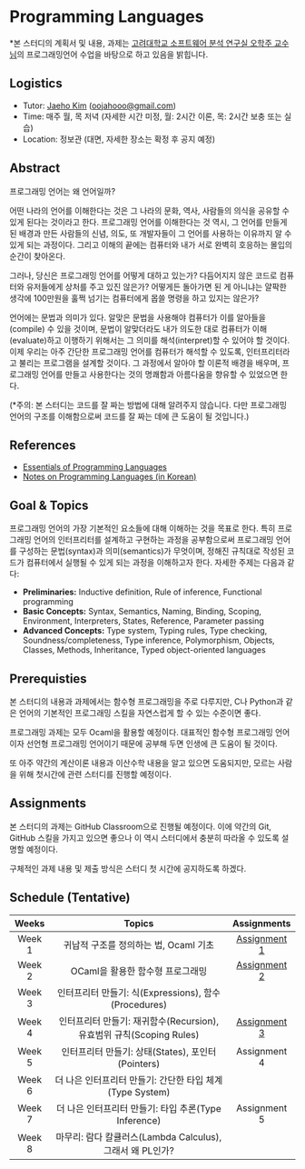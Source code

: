 # Programming Languages

*본 스터디의 계획서 및 내용, 과제는 [고려대학교 소프트웨어 분석 연구실 오학주 교수님](http://prl.korea.ac.kr/~pronto/home/)의 프로그래밍언어 수업을 바탕으로 하고 있음을 밝힙니다.

## Logistics
- Tutor: [Jaeho Kim](https://oojahooo.github.io) (oojahooo@gmail.com)
- Time: 매주 월, 목 저녁 (자세한 시간 미정, 월: 2시간 이론, 목: 2시간 보충 또는 실습)
- Location: 정보관 (대면, 자세한 장소는 확정 후 공지 예정)

## Abstract
프로그래밍 언어는 왜 언어일까?

어떤 나라의 언어를 이해한다는 것은 그 나라의 문화, 역사, 사람들의 의식을 공유할 수 있게 된다는 것이라고 한다.
프로그래밍 언어를 이해한다는 것 역시, 그 언어를 만들게 된 배경과 만든 사람들의 신념, 의도, 또 개발자들이 그 언어를 사용하는 이유까지 알 수 있게 되는 과정이다.
그리고 이해의 끝에는 컴퓨터와 내가 서로 완벽히 호응하는 몰입의 순간이 찾아온다.

그러나, 당신은 프로그래밍 언어를 어떻게 대하고 있는가?
다듬어지지 않은 코드로 컴퓨터와 유저들에게 상처를 주고 있진 않은가?
어떻게든 돌아가면 된 게 아니냐는 얄팍한 생각에 100만원을 훌쩍 넘기는 컴퓨터에게 몹쓸 명령을 하고 있지는 않은가?

언어에는 문법과 의미가 있다.
알맞은 문법을 사용해야 컴퓨터가 이를 알아들을(compile) 수 있을 것이며, 문법이 알맞더라도 내가 의도한 대로 컴퓨터가 이해(evaluate)하고 이행하기 위해서는 그 의미를 해석(interpret)할 수 있어야 할 것이다.
이제 우리는 아주 간단한 프로그래밍 언어를 컴퓨터가 해석할 수 있도록, 인터프리터라고 불리는 프로그램을 설계할 것이다.
그 과정에서 알아야 할 이론적 배경을 배우며, 프로그래밍 언어를 만들고 사용한다는 것의 명쾌함과 아름다움을 향유할 수 있었으면 한다.

(*주의: 본 스터디는 코드를 잘 짜는 방법에 대해 알려주지 않습니다. 다만 프로그래밍 언어의 구조를 이해함으로써 코드를 잘 짜는 데에 큰 도움이 될 것입니다.)

## References
- [Essentials of Programming Languages](https://www.amazon.com/gp/product/0262062798?ie=UTF8&tag=ucmbread-20&linkCode=as2&camp=1789&creative=9325&creativeASIN=0262062798)
- [Notes on Programming Languages (in Korean)](http://prl.korea.ac.kr/~pronto/home/courses/cose212/2019/pl-book-draft.pdf)

## Goal & Topics
프로그래밍 언어의 가장 기본적인 요소들에 대해 이해하는 것을 목표로 한다.
특히 프로그래밍 언어의 인터프리터를 설계하고 구현하는 과정을 공부함으로써 프로그래밍 언어를 구성하는 문법(syntax)과 의미(semantics)가 무엇이며, 정해진 규칙대로 작성된 코드가 컴퓨터에서 실행될 수 있게 되는 과정을 이해하고자 한다.
자세한 주제는 다음과 같다:

- **Preliminaries:** Inductive definition, Rule of inference, Functional programming
- **Basic Concepts:** Syntax, Semantics, Naming, Binding, Scoping, Environment, Interpreters, States, Reference, Parameter passing
- **Advanced Concepts:** Type system, Typing rules, Type checking, Soundness/completeness, Type inference, Polymorphism, Objects, Classes, Methods, Inheritance, Typed object-oriented languages

## Prerequisties
본 스터디의 내용과 과제에서는 함수형 프로그래밍을 주로 다루지만, C나 Python과 같은 언어의 기본적인 프로그래밍 스킬을 자연스럽게 할 수 있는 수준이면 좋다.

프로그래밍 과제는 모두 Ocaml을 활용할 예정이다.
대표적인 함수형 프로그래밍 언어이자 선언형 프로그래밍 언어이기 때문에 공부해 두면 인생에 큰 도움이 될 것이다.

또 아주 약간의 계산이론 내용과 이산수학 내용을 알고 있으면 도움되지만, 모르는 사람을 위해 첫시간에 관련 스터디를 진행할 예정이다.

## Assignments
본 스터디의 과제는 GitHub Classroom으로 진행될 예정이다.
이에 약간의 Git, GitHub 스킬을 가지고 있으면 좋으나 이 역시 스터디에서 충분히 따라올 수 있도록 설명할 예정이다.

구체적인 과제 내용 및 제출 방식은 스터디 첫 시간에 공지하도록 하겠다.

## Schedule (Tentative)
|Weeks|Topics|Assignments|
|:---:|:---:|:---:|
|Week 1|귀납적 구조를 정의하는 법, Ocaml 기초|[Assignment 1](https://classroom.github.com/a/-ZucFpOD)|
|Week 2|OCaml을 활용한 함수형 프로그래밍|[Assignment 2](https://classroom.github.com/a/m7O-j0zq)|
|Week 3|인터프리터 만들기: 식(Expressions), 함수(Procedures)||
|Week 4|인터프리터 만들기: 재귀함수(Recursion), 유효범위 규칙(Scoping Rules)|[Assignment 3](https://classroom.github.com/a/FhJhhdbN)|
|Week 5|인터프리터 만들기: 상태(States), 포인터(Pointers)|Assignment 4|
|Week 6|더 나은 인터프리터 만들기: 간단한 타입 체계(Type System)||
|Week 7|더 나은 인터프리터 만들기: 타입 추론(Type Inference)|Assignment 5|
|Week 8|마무리: 람다 칼큘러스(Lambda Calculus), 그래서 왜 PL인가?||
